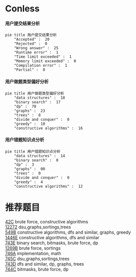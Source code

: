# Conless

<!-- tabs:start -->



#### **用户提交结果分析**

```mermaid
pie title 用户提交结果分析
    "Accepted" :  20
    "Rejected" :  0
    "Wrong answer" :  25
    "Runtime error" :  1
    "Time limit exceeded" :  1
    "Memory limit exceeded" :  0
    "Compilation error" :  1
    "Partial" :  0
```

#### **用户做题类型偏好分析**

```mermaid
pie title 用户做题类型偏好分析
    "data structures" :  18
    "binary search" :  17
    "dp" :  70
    "graphs" :  23
    "trees" :  8
    "divide and conquer" :  0
    "greedy" :  10
    "constructive algorithms" :  16
```
#### **用户错题知识点分析**

```mermaid
pie title 用户错题知识点分析
    "data structures" :  14
    "binary search" :  0
    "dp" :  3
    "graphs" :  00
    "trees" :  0
    "divide and conquer" :  0
    "greedy" :  4
    "constructive algorithms" :  12
```



<!-- tabs:end -->
# 推荐题目
[42C](https://codeforces.com/contest/42/problem/C)		brute force,
                        constructive algorithms		  
[12272](https://codeforces.com/contest/1227/problem/2)		dsu,graphs,sortings,trees		  
[549B](https://codeforces.com/contest/549/problem/B)		constructive algorithms,
                        dfs and similar,
                        graphs,
                        greedy		  
[1446E](https://codeforces.com/contest/1446/problem/E)		constructive algorithms,
                        dfs and similar		  
[743E](https://codeforces.com/contest/743/problem/E)		binary search,
                        bitmasks,
                        brute force,
                        dp		  
[1269B](https://codeforces.com/contest/1269/problem/B)		brute force,
                        sortings		  
[746A](https://codeforces.com/contest/746/problem/A)		implementation,
                        math		  
[745C](https://codeforces.com/contest/745/problem/C)		dsu,graphs,sortings,trees		  
[743D](https://codeforces.com/contest/743/problem/D)		dfs and similar,
                        dp,
                        graphs,
                        trees		  
[744C](https://codeforces.com/contest/744/problem/C)		bitmasks,
                        brute force,
                        dp		  
